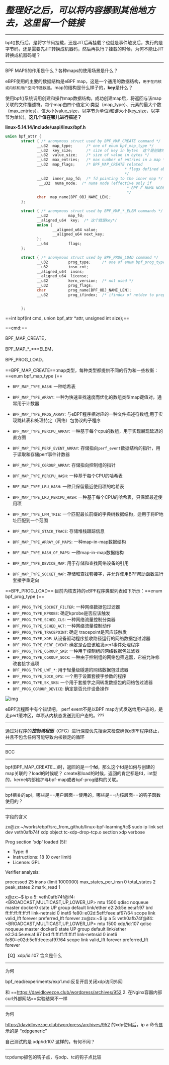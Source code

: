 # ***整理好之后，可以将内容挪到其他地方去，这里留一个链接***

------

bpf()执行后，是将字节码挂载，还是JIT后再挂载？也就是事件触发后，执行的是字节码，还是需要先JIT转换成机器码，然后再执行？挂载的时候，为何不能让JIT转换成机器码呢？

------

BPF MAPS的作用是什么？各种maps的使用场景是什么？

eBPF使用的主要的数据结构是eBPF map，这是一个通用的数据结构，```用于在内核或内核和用户空间传递数据```。map的结构是什么样子的，**key**是什么？

使用bpf()系统调用创建和操作map数据结构。成功创建map后，将返回与该map关联的文件描述符。每个map由四个值定义:类型（map_type）、元素的最大个数（max_entries）、值大小(value_size，以字节为单位)和键大小(key_size，以字节为单位)。**这几个值在哪儿进行描述？**

**linux-5.14.14/include/uapi/linux/bpf.h**

```c
union bpf_attr {
       struct { /* anonymous struct used by BPF_MAP_CREATE command */
              __u32  map_type;      /* one of enum bpf_map_type */
              __u32  key_size;      /* size of key in bytes  这个是创建时指定的key长度*/
              __u32  value_size;    /* size of value in bytes */
              __u32  max_entries;   /* max number of entries in a map */
              __u32  map_flags;     /* BPF_MAP_CREATE related
                                                     * flags defined above.
                                                     */
              __u32  inner_map_fd;  /* fd pointing to the inner map */
               __u32  numa_node;  /* numa node (effective only if
                                                      * BPF_F_NUMA_NODE is set).
                                                      */
              char  map_name[BPF_OBJ_NAME_LEN];
       };

       struct { /* anonymous struct used by BPF_MAP_*_ELEM commands */
              __u32         map_fd;
              __aligned_u64  key;  /* 这个就是key*/
              union {
                     __aligned_u64 value;
                     __aligned_u64 next_key;
              };
              __u64         flags;
       };

       struct { /* anonymous struct used by BPF_PROG_LOAD command */
              __u32         prog_type;     /* one of enum bpf_prog_type */
              __u32         insn_cnt;
              __aligned_u64  insns;
              __aligned_u64  license;
              __u32         kern_version;  /* not used */
              __u32         prog_flags;
              char          prog_name[BPF_OBJ_NAME_LEN];
              __u32         prog_ifindex;  /* ifindex of netdev to prep for */


       };
```



==int bpf(int cmd, union bpf_attr *attr, unsigned int size);==

==cmd:==

BPF_MAP_CREATE，

BPF_MAP_*_***ELEM，

BPF_PROG_LOAD，



==BPF_MAP_CREATE==:map类型，每种类型都提供不同的行为和一些权衡：==enum bpf_map_type {==

- `BPF_MAP_TYPE_HASH`: 一种哈希表

- `BPF_MAP_TYPE_ARRAY`: 一种为快速查找速度而优化的数组类型map键值对，通常用于计数器

- `BPF_MAP_TYPE_PROG_ARRAY`: 与eBPF程序相对应的一种文件描述符数组;用于实现跳转表和处理特定（网络）包协议的子程序

- `BPF_MAP_TYPE_PERCPU_ARRAY`: 一种基于每个cpu的数组，用于实现展现延迟的直方图

- `BPF_MAP_TYPE_PERF_EVENT_ARRAY`: 存储指向`perf_event`数据结构的指针，用于读取和存储perf事件计数器

- `BPF_MAP_TYPE_CGROUP_ARRAY`: 存储指向控制组的指针

- `BPF_MAP_TYPE_PERCPU_HASH`: 一种基于每个CPU的哈希表

- `BPF_MAP_TYPE_LRU_HASH`: 一种只保留最近使用项的哈希表

- `BPF_MAP_TYPE_LRU_PERCPU_HASH`: 一种基于每个CPU的哈希表，只保留最近使用项

- `BPF_MAP_TYPE_LPM_TRIE`: 一个匹配最长前缀的字典树数据结构，适用于将IP地址匹配到一个范围

- `BPF_MAP_TYPE_STACK_TRACE`: 存储堆栈跟踪信息

- `BPF_MAP_TYPE_ARRAY_OF_MAPS`: 一种map-in-map数据结构

- `BPF_MAP_TYPE_HASH_OF_MAPS`: 一种map-in-map数据结构

- `BPF_MAP_TYPE_DEVICE_MAP`: 用于存储和查找网络设备的引用

- `BPF_MAP_TYPE_SOCKET_MAP`: 存储和查找套接字，并允许使用BPF帮助函数进行套接字重定向

    

==BPF_PROG_LOAD==:目前内核支持的eBPF程序类型列表如下所示：==enum bpf_prog_type {==

- `BPF_PROG_TYPE_SOCKET_FILTER`: 一种网络数据包过滤器
- `BPF_PROG_TYPE_KPROBE`: 确定kprobe是否应该触发
- `BPF_PROG_TYPE_SCHED_CLS`: 一种网络流量控制分类器
- `BPF_PROG_TYPE_SCHED_ACT`: 一种网络流量控制动作
- `BPF_PROG_TYPE_TRACEPOINT`: 确定 tracepoint是否应该触发
- `BPF_PROG_TYPE_XDP`: 从设备驱动程序接收路径运行的网络数据包过滤器
- `BPF_PROG_TYPE_PERF_EVENT`: 确定是否应该触发perf事件处理程序
- `BPF_PROG_TYPE_CGROUP_SKB`: 一种用于控制组的网络数据包过滤器
- `BPF_PROG_TYPE_CGROUP_SOCK`: 一种由于控制组的网络包筛选器，它被允许修改套接字选项
- `BPF_PROG_TYPE_LWT_*`: 用于轻量级隧道的网络数据包过滤器
- `BPF_PROG_TYPE_SOCK_OPS`: 一个用于设置套接字参数的程序
- `BPF_PROG_TYPE_SK_SKB`: 一个用于套接字之间转发数据包的网络包过滤器
- `BPF_PROG_CGROUP_DEVICE`: 确定是否允许设备操作



![img](https://davidlovezoe.club/wordpress/wp-content/uploads/2020/04/ebpfworkflow.png)

eBPF流程图中有个错误吧。
perf event不是以BPF map方式发送给用户态的，是走perf缓冲区，单项从内核态发送到用户态的。???

------



通过对程序的***控制流程图***（CFG）进行深度优先搜索来检查确保eBPF程序终止，并且不包含任何可能导致内核锁定的循环

------

BCC

------

bpf(BPF_MAP_CREATE...)时，返回的是一个**fd**，那么这个fd是如何与创建的map关联的？load的时候呢？
create和load的时候，返回的肯定都是fd，int型的，kernel内部维护与bpf-map或者bpf-prog结构的关联。



------

bpf相关的api，哪些是==用户层面==使用的，哪些是==内核层面==的钩子函数使用的？



------

字段的含义

zx@zx:~/works/ebpf/src_from_github/linux-bpf-learning/tc$ sudo ip link set dev veth0afb74f xdp object tc-xdp-drop-tcp.o section xdp verbose

Prog section 'xdp' loaded (5)!
 - Type:         6
 - Instructions: 18 (0 over limit)
 - License:      GPL

Verifier analysis:

processed 25 insns (limit 1000000) max_states_per_insn 0 total_states 2 peak_states 2 mark_read 1



x@zx:~$ ip a
5: veth0afb74f@if4: <BROADCAST,MULTICAST,UP,LOWER_UP> mtu 1500 qdisc noqueue master docker0 state UP group default 
    link/ether e2:2d:5e:ee:af:97 brd ff:ff:ff:ff:ff:ff link-netnsid 0
    inet6 fe80::e02d:5eff:feee:af97/64 scope link 
       valid_lft forever preferred_lft forever
zx@zx:~$ ip a
5: veth0afb74f@if4: <BROADCAST,MULTICAST,UP,LOWER_UP> mtu 1500 xdp/id:107 qdisc noqueue master docker0 state UP group default 
    link/ether e2:2d:5e:ee:af:97 brd ff:ff:ff:ff:ff:ff link-netnsid 0
    inet6 fe80::e02d:5eff:feee:af97/64 scope link 
       valid_lft forever preferred_lft forever


【Q】xdp/id:107  含义是什么

------

为何

bpf_read/experiments/exp1.md:反复开启关闭xdp访问外网

和 ==https://davidlovezoe.club/wordpress/archives/952 2. 在Nginx容器内部curl外部网站==实验结果不一样

------

为何

 https://davidlovezoe.club/wordpress/archives/952 的xdp使用后，ip a 命令显示的是 “xdpgeneric”

自己测试的是 xdp/id:107 这样的，有何不同？

------

tcpdump抓包的钩子点，与xdp、tc的钩子点比较

